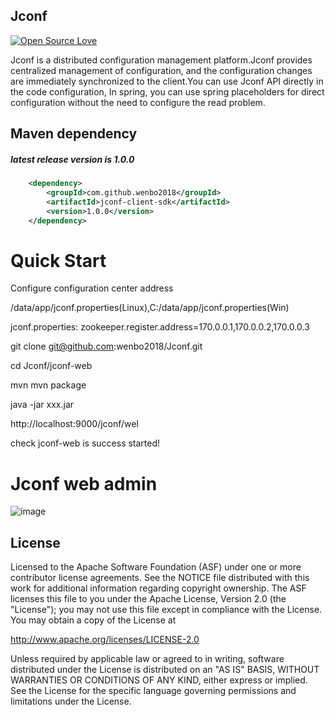 ## Jconf
[![Open Source Love](https://badges.frapsoft.com/os/v1/open-source.svg?v=102)](https://github.com/wenbo2018/fox/)

Jconf is a distributed configuration management platform.Jconf provides centralized management of configuration, and the configuration 
changes are immediately synchronized to the client.You can use Jconf API directly in the code configuration, In spring, you can use spring
 placeholders for direct configuration without the need to configure the read problem.

 ## Maven dependency

 ##### latest release version is 1.0.0

```xml
    <dependency>
        <groupId>com.github.wenbo2018</groupId>
        <artifactId>jconf-client-sdk</artifactId>
        <version>1.0.0</version>
    </dependency>

```

# Quick Start

Configure configuration center address

/data/app/jconf.properties(Linux),C:/data/app/jconf.properties(Win)

jconf.properties:
zookeeper.register.address=170.0.0.1,170.0.0.2,170.0.0.3

git clone git@github.com:wenbo2018/Jconf.git

cd Jconf/jconf-web

mvn mvn package

java -jar xxx.jar

http://localhost:9000/jconf/wel
 
check jconf-web is success started!

Jconf web admin
==================================
 ![image](https://github.com/wenbo2018/Jconf/blob/master/resources/UI.jpeg)

##  License

Licensed to the Apache Software Foundation (ASF) under one or more contributor license agreements. See the NOTICE file distributed with this work for additional information regarding copyright ownership. The ASF licenses this file to you under the Apache License, Version 2.0 (the "License"); you may not use this file except in compliance with the License. You may obtain a copy of the License at

http://www.apache.org/licenses/LICENSE-2.0

Unless required by applicable law or agreed to in writing, software distributed under the License is distributed on an "AS IS" BASIS, WITHOUT WARRANTIES OR CONDITIONS OF ANY KIND, either express or implied. See the License for the specific language governing permissions and limitations under the License.